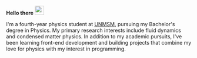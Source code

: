 **Hello there** <img src="https://media.giphy.com/media/hvRJCLFzcasrR4ia7z/giphy.gif" height="25px">

I'm a fourth-year physics student at [UNMSM](https://unmsm.edu.pe/), pursuing my Bachelor's degree in Physics. My primary research interests include fluid dynamics and condensed matter physics. In addition to my academic pursuits, I've been learning front-end development and building projects that combine my love for physics with my interest in programming.

